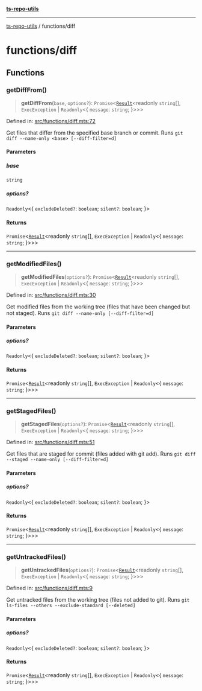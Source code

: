 [**ts-repo-utils**](../README.md)

---

[ts-repo-utils](../README.md) / functions/diff

# functions/diff

## Functions

### getDiffFrom()

> **getDiffFrom**(`base`, `options?`): `Promise`\<[`Result`](../entry-point/README.md#result)\<readonly `string`[], `ExecException` \| `Readonly`\<\{ `message`: `string`; \}\>\>\>

Defined in: [src/functions/diff.mts:72](https://github.com/noshiro-pf/ts-repo-utils/blob/main/src/functions/diff.mts#L72)

Get files that differ from the specified base branch or commit. Runs `git
diff --name-only <base> [--diff-filter=d]`

#### Parameters

##### base

`string`

##### options?

`Readonly`\<\{ `excludeDeleted?`: `boolean`; `silent?`: `boolean`; \}\>

#### Returns

`Promise`\<[`Result`](../entry-point/README.md#result)\<readonly `string`[], `ExecException` \| `Readonly`\<\{ `message`: `string`; \}\>\>\>

---

### getModifiedFiles()

> **getModifiedFiles**(`options?`): `Promise`\<[`Result`](../entry-point/README.md#result)\<readonly `string`[], `ExecException` \| `Readonly`\<\{ `message`: `string`; \}\>\>\>

Defined in: [src/functions/diff.mts:30](https://github.com/noshiro-pf/ts-repo-utils/blob/main/src/functions/diff.mts#L30)

Get modified files from the working tree (files that have been changed but
not staged). Runs `git diff --name-only [--diff-filter=d]`

#### Parameters

##### options?

`Readonly`\<\{ `excludeDeleted?`: `boolean`; `silent?`: `boolean`; \}\>

#### Returns

`Promise`\<[`Result`](../entry-point/README.md#result)\<readonly `string`[], `ExecException` \| `Readonly`\<\{ `message`: `string`; \}\>\>\>

---

### getStagedFiles()

> **getStagedFiles**(`options?`): `Promise`\<[`Result`](../entry-point/README.md#result)\<readonly `string`[], `ExecException` \| `Readonly`\<\{ `message`: `string`; \}\>\>\>

Defined in: [src/functions/diff.mts:51](https://github.com/noshiro-pf/ts-repo-utils/blob/main/src/functions/diff.mts#L51)

Get files that are staged for commit (files added with git add). Runs `git
diff --staged --name-only [--diff-filter=d]`

#### Parameters

##### options?

`Readonly`\<\{ `excludeDeleted?`: `boolean`; `silent?`: `boolean`; \}\>

#### Returns

`Promise`\<[`Result`](../entry-point/README.md#result)\<readonly `string`[], `ExecException` \| `Readonly`\<\{ `message`: `string`; \}\>\>\>

---

### getUntrackedFiles()

> **getUntrackedFiles**(`options?`): `Promise`\<[`Result`](../entry-point/README.md#result)\<readonly `string`[], `ExecException` \| `Readonly`\<\{ `message`: `string`; \}\>\>\>

Defined in: [src/functions/diff.mts:9](https://github.com/noshiro-pf/ts-repo-utils/blob/main/src/functions/diff.mts#L9)

Get untracked files from the working tree (files not added to git). Runs `git
ls-files --others --exclude-standard [--deleted]`

#### Parameters

##### options?

`Readonly`\<\{ `excludeDeleted?`: `boolean`; `silent?`: `boolean`; \}\>

#### Returns

`Promise`\<[`Result`](../entry-point/README.md#result)\<readonly `string`[], `ExecException` \| `Readonly`\<\{ `message`: `string`; \}\>\>\>
